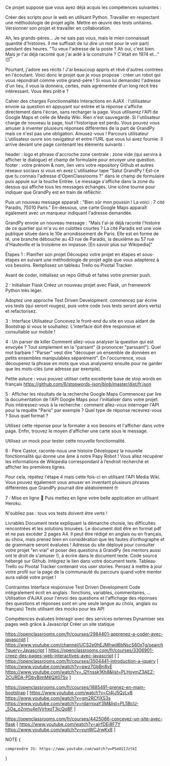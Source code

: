 Ce projet suppose que vous ayez déjà acquis les compétences suivantes : 

Créer des scripts pour le web en utilisant Python.
Travailler en respectant une méthodologie de projet agile.
Mettre en œuvre des tests unitaires.
Versionner son projet et travailler en collaboration.
 

Ah, les grands-pères... Je ne sais pas vous, mais le mien connaissait quantité d'histoires. Il me suffisait de lui dire un mot pour le voir parti pendant des heures. "Tu veux l'adresse de la poste ? Ah oui, c'est bien. Mais je t'ai déjà raconté que j'ai aidé à la construire ? C'était en 1974 et..." 😴

Pourtant, j'adore ses récits ! J'ai beaucoup appris et rêvé d'autres contrées en l'écoutant. Voici donc le projet que je vous propose : créer un robot qui vous répondrait comme votre grand-père ! Si vous lui demandez l'adresse d'un lieu, il vous la donnera, certes, mais agrémentée d'un long récit très intéressant. Vous êtes prêt·e ?

Cahier des charges
Fonctionnalités
Interactions en AJAX : l'utilisateur envoie sa question en appuyant sur entrée et la réponse s'affiche directement dans l'écran, sans recharger la page.
Vous utiliserez l'API de Google Maps et celle de Media Wiki.
Rien n'est sauvegardé. Si l'utilisateur charge de nouveau la page, tout l'historique est perdu.
Vous pouvez vous amuser à inventer plusieurs réponses différentes de la part de GrandPy mais ce n'est pas une obligation. Amusez-vous !
Parcours utilisateur
L'utilisateur ouvre son navigateur et entre l'URL que vous lui avez fournie. Il arrive devant une page contenant les éléments suivants :

header : logo et phrase d'accroche
zone centrale : zone vide (qui servira à afficher le dialogue) et champ de formulaire pour envoyer une question.
footer : votre prénom & nom, lien vers votre repository Github et autres réseaux sociaux si vous en avez
L'utilisateur tape "Salut GrandPy ! Est-ce que tu connais l'adresse d'OpenClassrooms ?" dans le champ de formulaire puis appuie sur la touche Entrée. Le message s'affiche dans la zone du dessus qui affiche tous les messages échangés. Une icône tourne pour indiquer que GrandPy est en train de réfléchir.

Puis un nouveau message apparaît : "Bien sûr mon poussin ! La voici : 7 cité Paradis, 75010 Paris." En-dessous, une carte Google Maps apparaît également avec un marqueur indiquant l'adresse demandée.

GrandPy envoie un nouveau message : "Mais t'ai-je déjà raconté l'histoire de ce quartier qui m'a vu en culottes courtes ? La cité Paradis est une voie publique située dans le 10e arrondissement de Paris. Elle est en forme de té, une branche débouche au 43 rue de Paradis, la deuxième au 57 rue d'Hauteville et la troisième en impasse. [En savoir plus sur Wikipedia]"

Étapes
1 : Planifier son projet
Découpez votre projet en étapes et sous-étapes en suivant une méthodologie de projet agile que vous adapterez à vos besoins. Remplissez un tableau Trello ou Pivotal Tracker.

Avant de coder, initialisez un repo Github et faites votre premier push.

 

2 : Initialiser Flask
Créez un nouveau projet avec Flask, un framework Python très léger.

Adoptez une approche Test Driven Development: commencez par écrire vos tests (qui seront rouges), puis votre code (vos tests seront alors verts) et refactorisez.

 

3 : Interface Utilisateur
Concevez le front-end du site en vous aidant de Bootstrap si vous le souhaitez. L'interface doit être responsive et consultable sur mobile !

 

4 : Un parser de killer
Comment allez-vous analyser la question qui est envoyée ? Tout simplement en la "parsant" (à prononcer "parssant"). Quel mot barbare ! "Parser" veut dire "découper un ensemble de données en petits ensembles manipulables séparément". En l'occurrence, vous découperez la phrase en mots que vous analyserez ensuite pour ne garder que les mots-clés (une adresse par exemple).

Petite astuce : vous pouvez utiliser cette excellente base de stop words en français 
https://github.com/6/stopwords-json/blob/master/dist/fr.json

 

5 : Afficher les résultats de la recherche Google Maps
Commencez par lire la documentation de l'API Google Maps pour l'initialiser dans votre projet. Puis intéressez-vous à la recherche : comment allez-vous interroger l'API pour la requête "Paris" par exemple ? Quel type de réponse recevrez-vous ? Sous quel format ?

Utilisez cette réponse pour la formater à vos besoins et l'afficher dans votre page. Enfin, trouvez le moyen d'afficher une carte sous le message.

Utilisez un mock pour tester cette nouvelle fonctionnalité.

 

6 : Père Castor, raconte-nous une histoire
Développez la nouvelle fonctionnalité qui donne une âme à notre Papy Robot ! Vous allez récupérer les informations de Wikipedia correspondant à l’endroit recherché et afficher les premières lignes.

Pour cela, répétez l'étape 4 mais cette fois-ci en utilisant l'API Media Wiki. Vous pouvez également vous amuser en inventant plusieurs phrases différentes que GrandPy pourrait dire aléatoirement 🤓

 
7 : Mise en ligne 🚀
Puis mettez en ligne votre belle application en utilisant Heroku.

N'oubliez pas : tous vos tests doivent être verts !

Livrables
Document texte expliquant la démarche choisie, les difficultés rencontrées et les solutions trouvées. Le document doit être en format pdf et ne pas excéder 2 pages A4. Il peut être rédigé en anglais ou en français, au choix, mais prenez bien en considération que les fautes d’orthographe et de grammaire seront évaluées !
Adresse du site déployé pour consulter votre projet "en vrai" et poser des questions à GrandPy (les mentors aussi ont le droit de s'amuser !), à écrire dans le document texte.
Code source hébergé sur Github. Intégrez le lien dans votre document texte.
Tableau Trello ou Pivotal Tracker contenant vos user stories.
Pensez à mettre à jour votre profil sur la page de la communauté du parcours quand votre mentor aura validé votre projet !

Contraintes
Interface responsive
Test Driven Development
Code intégralement écrit en anglais : fonctions, variables, commentaires, ...
Utilisation d'AJAX pour l'envoi des questions et l'affichage des réponses (les questions et réponses sont en une seule langue au choix, anglais ou français)
Tests utilisant des mocks pour les API
 

Compétences évaluées
Interagir avec des services externes
Dynamiser ses pages web grâce à Javascript
Créer un site statique

https://openclassrooms.com/fr/courses/2984401-apprenez-a-coder-avec-javascript [
																			https://www.youtube.com/channel/UCS2e0hEJMhwd6bNscS60xTg/search?query=Javascript
																			   ]
https://openclassrooms.com/fr/courses/3306901-creez-des-pages-web-interactives-avec-javascript [
																							   ]
https://openclassrooms.com/fr/courses/3504441-introduction-a-jquery [
																	https://www.youtube.com/watch?v=pwz7GbBn8vE
																	https://www.youtube.com/watch?v=_QYnssk1Kh8&list=PLHoymZ3AEZ-2CURDA-PDbvBimM6QX07Sv
																	]

https://openclassrooms.com/fr/courses/1885491-prenez-en-main-bootstrap [
																	https://www.youtube.com/watch?v=Ci4jJ5QzLv8
																	https://www.youtube.com/watch?v=gm2RCfjXS3s
																	https://www.youtube.com/watch?v=rdarnjxaY3M&list=PL5BcU-_5Oa_o2nmu4eIVjrhxoT3jcQq8F
										                               ]

https://openclassrooms.com/fr/courses/4425066-concevez-un-site-avec-flask [
																	https://www.youtube.com/watch?v=ajrfDEi8F7Y
																	https://www.youtube.com/watch?v=vunWCJrwKx8
																		  ]



NOTE {

	comprendre JS: https://www.youtube.com/watch?v=PSeU1IJztkI

}
